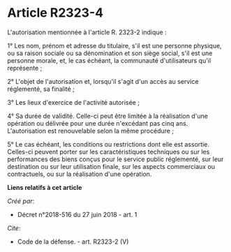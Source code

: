 # Article R2323-4

L'autorisation mentionnée à l'article R. 2323-2 indique : 

1° Les nom, prénom et adresse du titulaire, s'il est une personne physique, ou sa raison sociale ou sa dénomination et son
siège social, s'il est une personne morale, et, le cas échéant, la communauté d'utilisateurs qu'il représente ; 

2° L'objet de l'autorisation et, lorsqu'il s'agit d'un accès au service réglementé, sa finalité ; 

3° Les lieux d'exercice de l'activité autorisée ; 

4° Sa durée de validité. Celle-ci peut être limitée à la réalisation d'une opération ou délivrée pour une durée n'excédant
pas cinq ans. L'autorisation est renouvelable selon la même procédure ; 

5° Le cas échéant, les conditions ou restrictions dont elle est assortie. Celles-ci peuvent porter sur les caractéristiques
techniques ou sur les performances des biens conçus pour le service public réglementé, sur leur destination ou sur leur
utilisation finale, sur les aspects commerciaux ou contractuels, ou sur la réalisation d'une opération.

**Liens relatifs à cet article**

_Créé par_:

  - Décret n°2018-516 du 27 juin 2018 - art. 1

_Cite_:

  - Code de la défense. - art. R2323-2 (V)
